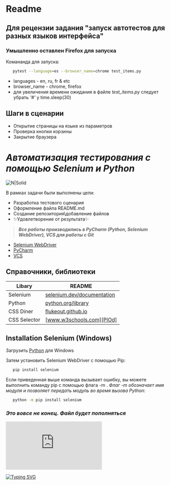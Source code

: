 # Readme
## Для рецензии задания "запуск автотестов для разных языков интерфейса"

### Умышленно оставлен Firefox для запуска

Комананда для запуска:
```sh
   pytest --language=es --browser_name=chrome test_items.py
```
- languages - en, ru, fr & etc
- browser_name - chrome, firefox
- для увеличения времени ожидания в файле _test_items.py_ следует убрать _'#'_ у time.sleep(30) 

## Шаги в сценарии 

- Открытие страницы на языке из параметров
- Проверка кнопки корзины
- Закрытие браузера




# _Автоматизация тестирования с помощью Selenium и Python_

![N|Solid](https://selenium-python.com/wp-content/uploads/2017/11/cropped-logo-mini.png)

В рамках задачи были выполнены цели:

- Разработка тестового сценария
- Оформление файла README.md
- Создание репозитория\добавление файлов
- ✨Удовлетворение от результата✨

> ***Все работы производились в PyCharm (Python, Selenium WebDriver), VCS для работы с Git***
- [Selenium WebDriver](https://www.selenium.dev/documentation/webdriver/)
- [PyCharm](https://www.jetbrains.com/ru-ru/pycharm/)
- [VCS](https://www.jetbrains.com/help/pycharm/enabling-version-control.html)

## Справочники, библиотеки


| Libary           | README                                             |
|------------------|----------------------------------------------------|
| Selenium         | [selenium.dev/documentation][PlDb]                   |
| Python           | [python.org/library][PlGh] |
| CSS Diner        | [flukeout.github.io][PlGd]                |
| CSS Selector     | [www.w3schools.com][PlOd]                 |



## Installation Selenium (Windows)

Загрузить [Python](https://www.python.org/downloads/) для Windows

Затем установить Selenium WebDriver с помощью Pip:
```sh
   pip install selenium  
```

Если приведенная выше команда вызывает ошибку, вы можете выполнить команду pip с помощью флага -m . *Флаг -m обозначает имя модуля и позволяет передать модуль во время вызова Python*:
```sh
   python -m pip install selenium  
```
### _Это вовсе не конец. Файл будет пополняться_ 
![progress](http://www.yarntomato.com/percentbarmaker/button.php?barPosition=28&leftFill=%23FF0000 "progress")



[![Typing SVG](https://readme-typing-svg.herokuapp.com?font=Courier+Prime&size=30&color=000000&lines=Good+luck)](https://git.io/typing-svg)





[//]: # (These are reference links used in the body of this note and get stripped out when the markdown processor does its job. There is no need to format nicely because it shouldn't be seen. Thanks SO - http://stackoverflow.com/questions/4823468/store-comments-in-markdown-syntax)


   [PlDb]: <https://www.selenium.dev/documentation/>
   [PlGh]: <https://docs.python.org/3/library/index.html>
   [PlGd]: <https://flukeout.github.io/#>
   [PlOd]: <https://www.w3schools.com/cssref/trysel.asp?selector=b:only-child>
